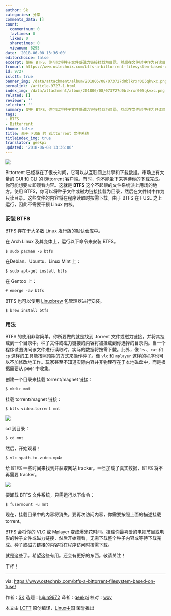```yaml
---
author: Sk
categories: 分享
comments_data: []
count:
  commentnum: 0
  favtimes: 0
  likes: 0
  sharetimes: 0
  viewnum: 6295
date: '2018-06-08 13:36:00'
editorchoice: false
excerpt: 使用 BTFS，你可以将种子文件或磁力链接挂载为目录，然后在文件树中作为只读目录。这些文件的内容将在程序读取时按需下载。
fromurl: https://www.ostechnix.com/btfs-a-bittorrent-filesystem-based-on-fuse/
id: 9727
islctt: true
banner_img: /data/attachment/album/201806/08/073727d0blkrxr005qkvxc.png
permalink: /article-9727-1.html
index_img: /data/attachment/album/201806/08/073727d0blkrxr005qkvxc.png.thumb.jpg
related: []
reviewer: ''
selector: ''
summary: 使用 BTFS，你可以将种子文件或磁力链接挂载为目录，然后在文件树中作为只读目录。这些文件的内容将在程序读取时按需下载。
tags:
- BTFS
- Bittorrent
thumb: false
title: 基于 FUSE 的 Bittorrent 文件系统
titleindex_img: true
translator: geekpi
updated: '2018-06-08 13:36:00'
---
```


![](/data/attachment/album/201806/08/073727d0blkrxr005qkvxc.png)


Bittorrent 已经存在了很长时间，它可以从互联网上共享和下载数据。市场上有大量的 GUI 和 CLI 的 Bittorrent 客户端。有时，你不能坐下来等待你的下载完成。你可能想要立即观看内容。这就是 **BTFS** 这个不起眼的文件系统派上用场的地方。使用 BTFS，你可以将种子文件或磁力链接挂载为目录，然后在文件树中作为只读目录。这些文件的内容将在程序读取时按需下载。由于 BTFS 在 FUSE 之上运行，因此不需要干预 Linux 内核。


### 安装 BTFS


BTFS 存在于大多数 Linux 发行版的默认仓库中。


在 Arch Linux 及其变体上，运行以下命令来安装 BTFS。



```
$ sudo pacman -S btfs

```

在Debian、Ubuntu、Linux Mint 上：



```
$ sudo apt-get install btfs

```

在 Gentoo 上：



```
# emerge -av btfs

```

BTFS 也可以使用 [Linuxbrew](https://www.ostechnix.com/linuxbrew-common-package-manager-linux-mac-os-x/) 包管理器进行安装。



```
$ brew install btfs

```

### 用法


BTFS 的使用非常简单。你所要做的就是找到 .torrent 文件或磁力链接，并将其挂载到一个目录中。种子文件或磁力链接的内容将被挂载到你选择的目录内。当一个程序试图访问该文件进行读取时，实际的数据将按需下载。此外，像 `ls` 、`cat` 和 `cp` 这样的工具能按照预期的方式来操作种子。像 `vlc` 和 `mplayer` 这样的程序也可以不加修改地工作。玩家甚至不知道实际内容并非物理存在于本地磁盘中，而是根据需要从 peer 中收集。


创建一个目录来挂载 torrent/magnet 链接：



```
$ mkdir mnt

```

挂载 torrent/magnet 链接：



```
$ btfs video.torrent mnt

```

![](/data/attachment/album/201806/08/073727kqbnx4rq6rg4u83r.png)


cd 到目录：



```
$ cd mnt

```

然后，开始观看！



```
$ vlc <path-to-video.mp4>

```

给 BTFS 一些时间来找到并获取网站 tracker。一旦加载了真实数据，BTFS 将不再需要 tracker。


![](/data/attachment/album/201806/08/073729snquq6g2unwm2fgz.png)


要卸载 BTFS 文件系统，只需运行以下命令：



```
$ fusermount -u mnt

```

现在，挂载目录中的内容将消失。要再次访问内容，你需要按照上面的描述挂载 torrent。


BTFS 会将你的 VLC 或 Mplayer 变成爆米花时间。挂载你最喜爱的电视节目或电影的种子文件或磁力链接，然后开始观看，无需下载整个种子内容或等待下载完成。种子或磁力链接的内容将在程序访问时按需下载。


就是这些了。希望这些有用。还会有更好的东西。敬请关注！


干杯！




---


via: <https://www.ostechnix.com/btfs-a-bittorrent-filesystem-based-on-fuse/>


作者：[SK](https://www.ostechnix.com/author/sk/) 选题：[lujun9972](https://github.com/lujun9972) 译者：[geekpi](https://github.com/geekpi) 校对：[wxy](https://github.com/wxy)


本文由 [LCTT](https://github.com/LCTT/TranslateProject) 原创编译，[Linux中国](https://linux.cn/) 荣誉推出
